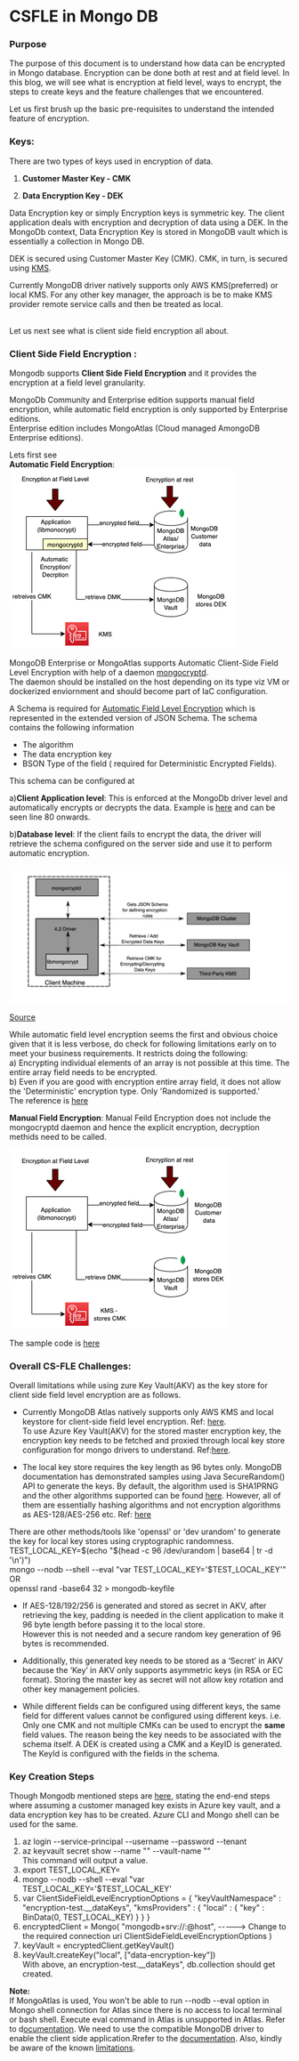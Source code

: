 # CSFLE in Mongo DB

### Purpose
The purpose of this document is to understand how data can be encrypted in Mongo database. Encryption can be done both at rest and at field level.
In this blog, we will see what is encryption at field level, ways to encrypt, the steps to create keys and the feature challenges that we encountered.

Let us first brush up the basic pre-requisites to understand the intended feature of encryption.

### Keys:

There are two types of keys used in encryption of data.

1) **Customer Master Key - CMK**

2) **Data Encryption Key - DEK**

Data Encryption key or simply Encryption keys is symmetric key. The client application deals with encryption and decryption of data using a DEK. 
In the MongoDb context, Data Encryption Key is stored in MongoDB vault which is essentially a collection in Mongo DB. 

DEK is secured using Customer Master Key (CMK). 
CMK, in turn, is secured using [KMS](https://docs.mongodb.com/manual/core/security-client-side-encryption-key-management/). 

Currently MongoDB driver natively supports only AWS KMS(preferred) or local KMS. For any other key manager, the approach is be to make KMS provider remote service calls and then be treated as local.<br/>
<br/>

Let us next see what is client side field encryption all about. 

### **Client Side Field Encryption** :

Mongodb supports **Client Side Field Encryption** and it provides the encryption at a field level granularity. <br/>

MongoDb Community and Enterprise edition supports manual field encryption, while automatic field encryption is only supported by Enterprise editions.<br/>
Enterprise edition includes MongoAtlas (Cloud managed AmongoDB Enterprise editions).<br/>

Lets first see <br/>
**Automatic Field Encryption**:
![\[Diagram for Encryption:\]](https://github.com/surbhi-nijhara/techtumblr/blob/field-encryption/mongodb-guide/diag_source/file-auto-encrypt-arch.png?raw=true)

MongoDB Enterprise or MongoAtlas supports Automatic Client-Side Field Level Encryption with help of a daemon [mongocryptd](https://docs.mongodb.com/manual/reference/security-client-side-encryption-appendix/#mongocryptd). <br/>
The daemon should be installed on the host depending on its type viz VM or dockerized enviornment and should become part of IaC configuration.

A Schema is required for [Automatic Field Level Encryption](https://docs.mongodb.com/manual/core/security-automatic-client-side-encryption/#field-level-encryption-automatic) which is represented in the extended version of JSON Schema. The schema contains the following information

* The algorithm
* The data encryption key
* BSON Type of the field ( required for Deterministic Encrypted Fields).

This schema can be configured at
 
a)**Client Application level**: This is enforced at the MongoDb driver level and automatically encrypts or decrypts the data. Example is [here](https://github.com/mongodb/mongo-java-driver/blob/master/driver-sync/src/examples/tour/ClientSideEncryptionAutoEncryptionSettingsTour.java) and can be seen line 80 onwards.<br/>

b)**Database level**: If the client fails to encrypt the data, the driver will retrieve the schema configured on the server side and use it to perform automatic encryption.<br/>

![\[Diagram for Mongo Client Side Encryption:\]](https://github.com/surbhi-nijhara/techtumblr/blob/master/mongodb-guide/diag_source/mongodb-clientside-encrypt.png?raw=true)

[Source](https://docs.mongodb.com/manual/core/security-client-side-encryption/)

While automatic field level encryption seems the first and obvious choice given that it is less verbose, do check for following limitations early on to meet your business requirements. It restricts doing the following:<br/>
a) Encrypting individual elements of an array is not possible at this time. The entire array field needs to be encrypted.<br/>
b) Even if you are good with encryption entire array field, it does not allow the 'Deterministic' encryption type. Only 'Randomized is supported.'<br/>
The reference is [here](https://docs.mongodb.com/manual/reference/security-client-side-automatic-json-schema/)


**Manual Field Encryption**:
Manual Feild Encryption does not include the mongocryptd daemon and hence the explicit encryption, decryption methids need to be called.

![\[Diagram for Encryption:\]](https://github.com/surbhi-nijhara/techtumblr/blob/field-encryption/mongodb-guide/diag_source/field-encrypt-arch.png?raw=true)

The sample code is [here](https://github.com/paychex/mongo-csfl-encryption-java-demo)


### Overall CS-FLE Challenges:
Overall limitations while using zure Key Vault(AKV) as the key store for client side field level encryption are as follows.<br/>
* Currently MongoDB Atlas natively supports only AWS KMS and local keystore for client-side field level encryption. Ref: [here](https://docs.mongodb.com/manual/core/security-client-side-encryption-key-management/).<br/>
To use Azure Key Vault(AKV) for the stored master encryption key, the encryption key needs to be fetched and proxied through local key store configuration for mongo drivers to understand. Ref:[here](https://www.mongodb.com/blog/post/clientside-field-level-encryption-faq--webinar).<br/>

* The local key store requires the key length as 96 bytes only. MongoDB documentation has demonstrated samples using Java SecureRandom() API to generate the keys. 
By default, the algorithm used is SHA1PRNG and the other algorithms supported can be found [here](https://docs.oracle.com/javase/8/docs/technotes/guides/security/StandardNames.html#SecureRandom). However, all of them are essentially hashing algorithms and not encryption algorithms as AES-128/AES-256 etc. Ref: [here]()<br/>

There are other methods/tools like 'openssl' or 'dev urandom'  to generate the key for local key stores using cryptographic randomness. <br/>
TEST_LOCAL_KEY=$(echo "$(head -c 96 /dev/urandom | base64 | tr -d '\n')")<br/>
mongo --nodb --shell --eval "var TEST_LOCAL_KEY='$TEST_LOCAL_KEY'" <br/>
OR <br/>
openssl rand -base64 32 > mongodb-keyfile <br/>

* If AES-128/192/256 is generated and stored as secret in AKV, after retrieving the key, padding is needed in the client application to make it 96 byte length before passing it to the local store.<br/> However this is not needed and a secure random key generation of 96 bytes is recommended.

* Additionally, this generated key needs to be stored as a ‘Secret’ in AKV because the ‘Key’ in AKV only supports asymmetric keys (in RSA or EC format).
Storing the master key as secret will not allow key rotation and other key management policies.
 
* While different fields can be configured using different keys, the same field for different values cannot be configured using different keys. i.e. Only one CMK and not multiple CMKs can be used to encrypt the **same** field values. The reason being the key needs to be associated with the schema itself.
A DEK is created using a CMK and a KeyID is generated.
The KeyId is configured with the fields in the schema. 

### Key Creation Steps
Though Mongodb mentioned steps are [here](https://docs.mongodb.com/manual/reference/method/KeyVault.createKey/#example), stating the end-end steps where assuming a customer managed key exists in Azure key vault, and a data encryption key has to be created. Azure CLI and Mongo shell can be used for the same.

1.  az login --service-principal --username <username> --password <password> --tenant <tenant-id><br/>
2. az keyvault secret show --name "<column-masterkey-name>" --vault-name "<key vault name>"<br/>
This command will output a value.<br/>
3. export TEST_LOCAL_KEY= <value from above><br/>
4. mongo --nodb --shell --eval "var TEST_LOCAL_KEY='$TEST_LOCAL_KEY'<br/>
5. var ClientSideFieldLevelEncryptionOptions = {
  "keyVaultNamespace" : "encryption-test.__dataKeys",
  "kmsProviders" : {
    "local" : {
      "key" : BinData(0, TEST_LOCAL_KEY)
    }
  }
}<br/>
6. encryptedClient = Mongo(
  "mongodb+srv://<user>:<pw>@host",    -----> Change to the required connection uri
  ClientSideFieldLevelEncryptionOptions
 )<br/>
7. keyVault = encryptedClient.getKeyVault()<br/>
8. keyVault.createKey("local", ["data-encryption-key"])<br/>
With above, an encryption-test.__dataKeys", db.collection should get created.

**Note:**<br/>
If MongoAtlas is used, You won't be able to run --nodb --eval option in Mongo shell connection for Atlas since there is no access to local terminal or bash shell. Execute eval command in Atlas is unsupported in Atlas. Refer to d[ocumentation](https://docs.atlas.mongodb.com/reference/unsupported-commands-paid-tier-clusters/index.html).
We need to use the compatible MongoDB driver to enable the client side application.Rrefer to the [documentation](https://docs.mongodb.com/manual/core/security-explicit-client-side-encryption/#explicit-manual-client-side-field-level-encryption). Also, kindly be aware of the known [limitations](https://docs.mongodb.com/manual/reference/security-client-side-encryption-limitations/).





